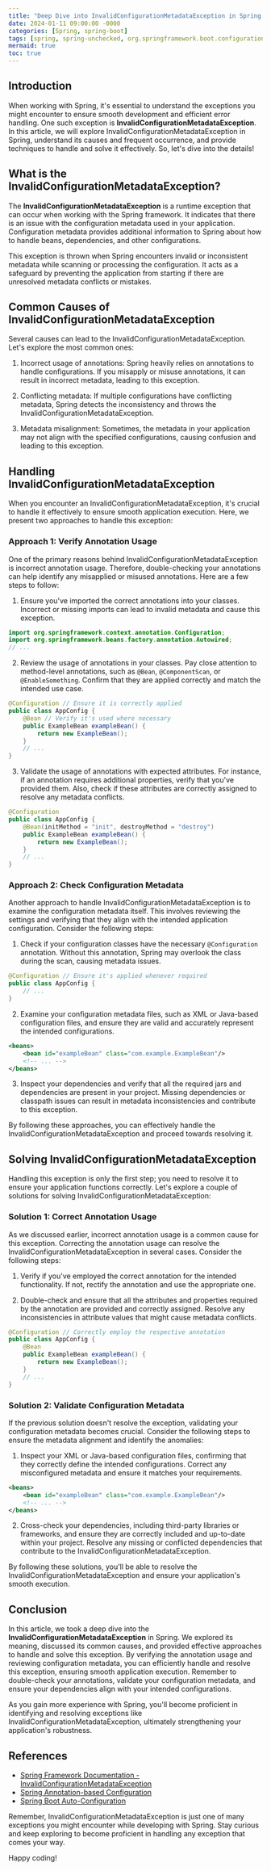 ```yaml
---
title: "Deep Dive into InvalidConfigurationMetadataException in Spring: How to Handle and Solve It"
date: 2024-01-11 09:00:00 -0000
categories: [Spring, spring-boot]
tags: [spring, spring-unchecked, org.springframework.boot.configurationprocessor.metadata]
mermaid: true
toc: true
---
```


## Introduction

When working with Spring, it's essential to understand the exceptions you might encounter to ensure smooth development and efficient error handling. One such exception is **InvalidConfigurationMetadataException**. In this article, we will explore InvalidConfigurationMetadataException in Spring, understand its causes and frequent occurrence, and provide techniques to handle and solve it effectively. So, let's dive into the details!

## What is the InvalidConfigurationMetadataException?

The **InvalidConfigurationMetadataException** is a runtime exception that can occur when working with the Spring framework. It indicates that there is an issue with the configuration metadata used in your application. Configuration metadata provides additional information to Spring about how to handle beans, dependencies, and other configurations.

This exception is thrown when Spring encounters invalid or inconsistent metadata while scanning or processing the configuration. It acts as a safeguard by preventing the application from starting if there are unresolved metadata conflicts or mistakes.

## Common Causes of InvalidConfigurationMetadataException

Several causes can lead to the InvalidConfigurationMetadataException. Let's explore the most common ones:

1. Incorrect usage of annotations: Spring heavily relies on annotations to handle configurations. If you misapply or misuse annotations, it can result in incorrect metadata, leading to this exception.

2. Conflicting metadata: If multiple configurations have conflicting metadata, Spring detects the inconsistency and throws the InvalidConfigurationMetadataException.

3. Metadata misalignment: Sometimes, the metadata in your application may not align with the specified configurations, causing confusion and leading to this exception.

## Handling InvalidConfigurationMetadataException

When you encounter an InvalidConfigurationMetadataException, it's crucial to handle it effectively to ensure smooth application execution. Here, we present two approaches to handle this exception:

### Approach 1: Verify Annotation Usage

One of the primary reasons behind InvalidConfigurationMetadataException is incorrect annotation usage. Therefore, double-checking your annotations can help identify any misapplied or misused annotations. Here are a few steps to follow:

1. Ensure you've imported the correct annotations into your classes. Incorrect or missing imports can lead to invalid metadata and cause this exception.

```java
import org.springframework.context.annotation.Configuration;
import org.springframework.beans.factory.annotation.Autowired;
// ...
```

2. Review the usage of annotations in your classes. Pay close attention to method-level annotations, such as `@Bean`, `@ComponentScan`, or `@EnableSomething`. Confirm that they are applied correctly and match the intended use case.

```java
@Configuration // Ensure it is correctly applied
public class AppConfig {
    @Bean // Verify it's used where necessary
    public ExampleBean exampleBean() {
        return new ExampleBean();
    }
    // ...
}
```

3. Validate the usage of annotations with expected attributes. For instance, if an annotation requires additional properties, verify that you've provided them. Also, check if these attributes are correctly assigned to resolve any metadata conflicts.

```java
@Configuration
public class AppConfig {
    @Bean(initMethod = "init", destroyMethod = "destroy")
    public ExampleBean exampleBean() {
        return new ExampleBean();
    }
    // ...
}
```

### Approach 2: Check Configuration Metadata

Another approach to handle InvalidConfigurationMetadataException is to examine the configuration metadata itself. This involves reviewing the settings and verifying that they align with the intended application configuration. Consider the following steps:

1. Check if your configuration classes have the necessary `@Configuration` annotation. Without this annotation, Spring may overlook the class during the scan, causing metadata issues.

```java
@Configuration // Ensure it's applied whenever required
public class AppConfig {
    // ...
}
```

2. Examine your configuration metadata files, such as XML or Java-based configuration files, and ensure they are valid and accurately represent the intended configurations.

```xml
<beans>
    <bean id="exampleBean" class="com.example.ExampleBean"/>
    <!-- ... -->
</beans>
```

3. Inspect your dependencies and verify that all the required jars and dependencies are present in your project. Missing dependencies or classpath issues can result in metadata inconsistencies and contribute to this exception.

By following these approaches, you can effectively handle the InvalidConfigurationMetadataException and proceed towards resolving it.

## Solving InvalidConfigurationMetadataException

Handling this exception is only the first step; you need to resolve it to ensure your application functions correctly. Let's explore a couple of solutions for solving InvalidConfigurationMetadataException:

### Solution 1: Correct Annotation Usage

As we discussed earlier, incorrect annotation usage is a common cause for this exception. Correcting the annotation usage can resolve the InvalidConfigurationMetadataException in several cases. Consider the following steps:

1. Verify if you've employed the correct annotation for the intended functionality. If not, rectify the annotation and use the appropriate one.

2. Double-check and ensure that all the attributes and properties required by the annotation are provided and correctly assigned. Resolve any inconsistencies in attribute values that might cause metadata conflicts.

```java
@Configuration // Correctly employ the respective annotation
public class AppConfig {
    @Bean
    public ExampleBean exampleBean() {
        return new ExampleBean();
    }
    // ...
}
```

### Solution 2: Validate Configuration Metadata

If the previous solution doesn't resolve the exception, validating your configuration metadata becomes crucial. Consider the following steps to ensure the metadata alignment and identify the anomalies:

1. Inspect your XML or Java-based configuration files, confirming that they correctly define the intended configurations. Correct any misconfigured metadata and ensure it matches your requirements.

```xml
<beans>
    <bean id="exampleBean" class="com.example.ExampleBean"/>
    <!-- ... -->
</beans>
```

2. Cross-check your dependencies, including third-party libraries or frameworks, and ensure they are correctly included and up-to-date within your project. Resolve any missing or conflicted dependencies that contribute to the InvalidConfigurationMetadataException.

By following these solutions, you'll be able to resolve the InvalidConfigurationMetadataException and ensure your application's smooth execution.

## Conclusion

In this article, we took a deep dive into the **InvalidConfigurationMetadataException** in Spring. We explored its meaning, discussed its common causes, and provided effective approaches to handle and solve this exception. By verifying the annotation usage and reviewing configuration metadata, you can efficiently handle and resolve this exception, ensuring smooth application execution. Remember to double-check your annotations, validate your configuration metadata, and ensure your dependencies align with your intended configurations.

As you gain more experience with Spring, you'll become proficient in identifying and resolving exceptions like InvalidConfigurationMetadataException, ultimately strengthening your application's robustness.

## References

- [Spring Framework Documentation - InvalidConfigurationMetadataException](https://docs.spring.io/spring-framework/docs/current/javadoc-api/org/springframework/boot/context/properties/InvalidConfigurationMetadataException.html)
- [Spring Annotation-based Configuration](https://docs.spring.io/spring-framework/docs/current/reference/html/core.html#beans-annotation-config)
- [Spring Boot Auto-Configuration](https://docs.spring.io/spring-boot/docs/current/reference/html/features.html#features.spring-application.auto-configuration)

Remember, InvalidConfigurationMetadataException is just one of many exceptions you might encounter while developing with Spring. Stay curious and keep exploring to become proficient in handling any exception that comes your way.

Happy coding!
